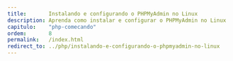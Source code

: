 ```yaml
---
title:       Instalando e configurando o PHPMyAdmin no Linux
description: Aprenda como instalar e configurar o PHPMyAdmin no Linux
capitulo:    "php-comecando"
ordem:       8
permalink:   /index.html
redirect_to: ../php/instalando-e-configurando-o-phpmyadmin-no-linux
---
```

